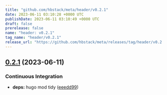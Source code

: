 ```yaml
---
title: "github.com/hbstack/meta/header/v0.2.1"
date: 2023-06-11 03:10:28 +0000 UTC
publishDate: 2023-06-11 03:10:49 +0000 UTC
draft: false
prerelease: false
name: "header: v0.2.1"
tag_name: "header/v0.2.1"
release_url: "https://github.com/hbstack/meta/releases/tag/header/v0.2.1"
---
```


## [0.2.1](https://github.com/hbstack/meta/compare/header/v0.2.0...header/v0.2.1) (2023-06-11)


### Continuous Integration

* **deps:** hugo mod tidy ([eeedd99](https://github.com/hbstack/meta/commit/eeedd9931c9a5169d5e0845036b802400b46fc51))
